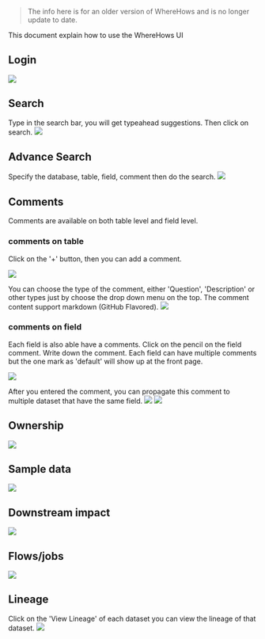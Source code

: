 > The info here is for an older version of WhereHows and is no longer update to date.

This document explain how to use the WhereHows UI
## Login
![](media/ui/login.png)

## Search
Type in the search bar, you will get typeahead suggestions. Then click on search.
![](media/ui/search.png)

## Advance Search
Specify the database, table, field, comment then do the search.
![](media/ui/advance_search.png)

## Comments
Comments are available on both table level and field level.

### comments on table
Click on the '+' button, then you can add a comment.

![](media/ui/table_comment1.png)

You can choose the type of the comment, either 'Question', 'Description' or other types
just by choose the drop down menu on the top.
The comment content support markdown (GitHub Flavored).
![](media/ui/table_comment2.png)
### comments on field
Each field is also able have a comments. Click on the pencil on the field comment.
Write down the comment.
Each field can have multiple comments but the one mark as 'default' will show up at the front page.

![](media/ui/field_comment1.png)

After you entered the comment, you can propagate this comment to multiple dataset that have the same field.
![](media/ui/field_comment2.png)
![](media/ui/field_comment3.png)

## Ownership
![](media/ui/ownership.png)

## Sample data
![](media/ui/sample_data.png)

## Downstream impact
![](media/ui/downstream_impact.png)

## Flows/jobs
![](media/ui/flow.png)

## Lineage
Click on the 'View Lineage' of each dataset you can view the lineage of that dataset.
![](media/ui/lineage.png)

